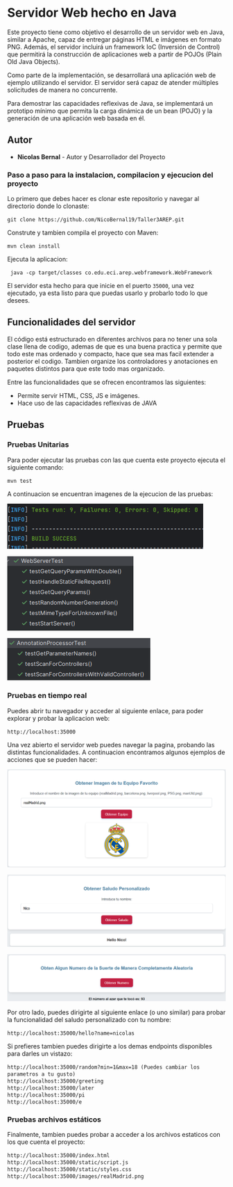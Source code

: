 # Servidor Web hecho en Java

Este proyecto tiene como objetivo el desarrollo de un servidor web en Java, similar a Apache, capaz de entregar páginas HTML e imágenes en formato PNG. Además, el servidor incluirá un framework IoC (Inversión de Control) que permitirá la construcción de aplicaciones web a partir de POJOs (Plain Old Java Objects).

Como parte de la implementación, se desarrollará una aplicación web de ejemplo utilizando el servidor. El servidor será capaz de atender múltiples solicitudes de manera no concurrente.

Para demostrar las capacidades reflexivas de Java, se implementará un prototipo mínimo que permita la carga dinámica de un bean (POJO) y la generación de una aplicación web basada en él.

## Autor

* **Nicolas Bernal** - Autor y Desarrollador del Proyecto

### Paso a paso para la instalacion, compilacion y ejecucion del proyecto

Lo primero que debes hacer es clonar este repositorio y navegar al directorio donde lo clonaste:

```
git clone https://github.com/NicoBernal19/Taller3AREP.git
```

Construte y tambien compila el proyecto con Maven:

```
mvn clean install
```

Ejecuta la aplicacion:

```
 java -cp target/classes co.edu.eci.arep.webframework.WebFramework
```

El servidor esta hecho para que inicie en el puerto `35000`, una vez ejecutado, ya esta listo para que puedas usarlo y probarlo todo lo que desees.

## Funcionalidades del servidor

El código está estructurado en diferentes archivos para no tener una sola clase llena de codigo, ademas de que es una buena practica y permite que todo este mas ordenado y compacto, hace que sea mas facil extender a posterior el codigo. Tambien organize los controladores y anotaciones en paquetes distintos para que este todo mas organizado.

Entre las funcionalidades que se ofrecen encontramos las siguientes:

- Permite servir HTML, CSS, JS e imágenes.
- Hace uso de las capacidades reflexivas de JAVA

## Pruebas

### Pruebas Unitarias

Para poder ejecutar las pruebas con las que cuenta este proyecto ejecuta el siguiente comando:

```
mvn test
```

A continuacion se encuentran imagenes de la ejecucion de las pruebas:

![imagen](src/main/resources/web/images/1.png)

![imagen](src/main/resources/web/images/2.png)

![imagen](src/main/resources/web/images/3.png)

### Pruebas en tiempo real

Puedes abrir tu navegador y acceder al siguiente enlace, para poder explorar y probar la aplicacion web:

```
http://localhost:35000
```

Una vez abierto el servidor web puedes navegar la pagina, probando las distintas funcionalidades. A continuacion encontramos algunos ejemplos de acciones que se pueden hacer:

![imagen](src/main/resources/web/images/4.png)

![imagen](src/main/resources/web/images/5.png)

![imagen](src/main/resources/web/images/6.png)

Por otro lado, puedes dirigirte al siguiente enlace (o uno similar) para probar la funcionalidad del saludo personalizado con tu nombre:

```
http://localhost:35000/hello?name=nicolas
```

Si prefieres tambien puedes dirigirte a los demas endpoints disponibles para darles un vistazo:

```
http://localhost:35000/random?min=1&max=18 (Puedes cambiar los parametros a tu gusto)
http://localhost:35000/greeting
http://localhost:35000/later
http://localhost:35000/pi
http://localhost:35000/e
```

### Pruebas archivos estáticos

Finalmente, tambien puedes probar a acceder a los archivos estaticos con los que cuenta el proyecto:

```
http://localhost:35000/index.html
http://localhost:35000/static/script.js
http://localhost:35000/static/styles.css
http://localhost:35000/images/realMadrid.png
```
